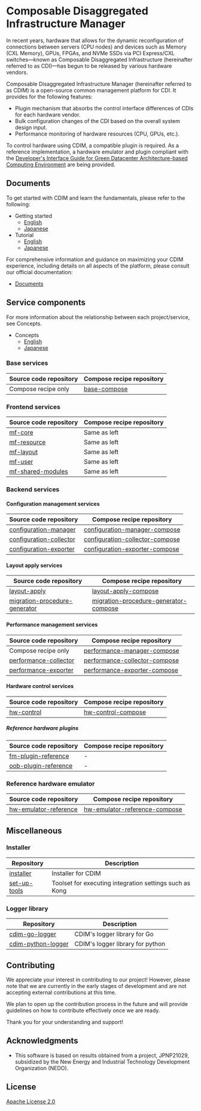 # Composable Disaggregated Infrastructure Manager

In recent years, hardware that allows for the dynamic reconfiguration of connections between servers (CPU nodes) and devices such as Memory (CXL Memory), GPUs, FPGAs, and NVMe SSDs via PCI Express/CXL switches—known as Composable Disaggregated Infrastructure (hereinafter referred to as CDI)—has begun to be released by various hardware vendors.

Composable Disaggregated Infrastructure Manager (hereinafter referred to as CDIM) is a open-source common management platform for CDI. It provides for the following features:

* Plugin mechanism that absorbs the control interface differences of CDIs for each hardware vendor.  
* Bulk configuration changes of the CDI based on the overall system design input.
* Performance monitoring of hardware resources (CPU, GPUs, etc.).

To control hardware using CDIM, a compatible plugin is required. As a reference implementation, a hardware emulator and plugin compliant with the [Developer's Interface Guide for Green Datacenter Architecture-based Computing Environment][DIG] are being provided.

## Documents

To get started with CDIM and learn the fundamentals, please refer to the following:

* Getting started
  * [English][Getting Started]
  * [Japanese][Getting Started ja]
* Tutorial
  * [English][Tutorial]
  * [Japanese][Tutorial ja]

For comprehensive information and guidance on maximizing your CDIM experience, including details on all aspects of the platform, please consult our official documentation:

* [Documents][]


## Service components

For more information about the relationship between each project/service, see Concepts.

* Concepts
  * [English][Concepts]
  * [Japanese][Concepts ja]

### Base services

| Source code repository | Compose recipe repository |
|--|--|
| Compose recipe only | [base-compose][] |

### Frontend services

| Source code repository | Compose recipe repository |
|--|--|
| [mf-core][] | Same as left |
| [mf-resource][] | Same as left |
| [mf-layout][] | Same as left |
| [mf-user][] | Same as left |
| [mf-shared-modules][] | Same as left |

### Backend services

#### Configuration management services

| Source code repository | Compose recipe repository |
|--|--|
| [configuration-manager][] | [configuration-manager-compose][] |
| [configuration-collector][] | [configuration-collector-compose][] |
| [configuration-exporter][] | [configuration-exporter-compose][] |

#### Layout apply services

| Source code repository | Compose recipe repository |
|--|--|
| [layout-apply][] | [layout-apply-compose][] |
| [migration-procedure-generator][] | [migration-procedure-generator-compose][] |

#### Performance management services

| Source code repository | Compose recipe repository |
|--|--|
| Compose recipe only | [performance-manager-compose][] |
| [performance-collector][] | [performance-collector-compose][] |
| [performance-exporter][] | [performance-exporter-compose][] |

#### Hardware control services

| Source code repository | Compose recipe repository |
|--|--|
| [hw-control][] | [hw-control-compose][] |

##### Reference hardware plugins

| Source code repository | Compose recipe repository |
|--|--|
| [fm-plugin-reference][] | - |
| [oob-plugin-reference][] | - |

### Reference hardware emulator

| Source code repository | Compose recipe repository |
|--|--|
| [hw-emulator-reference][] | [hw-emulator-reference-compose][] |

## Miscellaneous

### Installer

| Repository | Description |
|--|--|
| [installer][] | Installer for CDIM |
| [set-up-tools][] | Toolset for executing integration settings such as Kong |

### Logger library

| Repository | Description |
|--|--|
| [cdim-go-logger][] | CDIM's logger library for Go |
| [cdim-python-logger][] | CDIM's logger library for python |

## Contributing

We appreciate your interest in contributing to our project! However, please note that we are currently in the early stages of development and are not accepting external contributions at this time.

We plan to open up the contribution process in the future and will provide guidelines on how to contribute effectively once we are ready. 

Thank you for your understanding and support!

## Acknowledgments

* This software is based on results obtained from a project, JPNP21029, subsidized by the New Energy and Industrial Technology Development Organization (NEDO).

## License

[Apache License 2.0][]

<!-- Link informations  -->

[DIG]: https://unit.aist.go.jp/pprc/gdc/english/information/DIG/index.html

[Getting Started]: https://github.com/project-cdim/docs/blob/main/getting-started/en/README.md
[Getting Started ja]: https://github.com/project-cdim/docs/blob/main/getting-started/ja/README.md
[Tutorial]: https://github.com/project-cdim/docs/blob/main/tutorial/en/README.md
[Tutorial ja]: https://github.com/project-cdim/docs/blob/main/tutorial/ja/README.md
[Documents]: https://github.com/project-cdim/docs

[Concepts]: https://github.com/project-cdim/docs/blob/main/concepts/en/README.md#architecture
[Concepts ja]: https://github.com/project-cdim/docs/blob/main/concepts/ja/README.md#アーキテクチャ

[base-compose]: https://github.com/project-cdim/base-compose

[mf-core]: https://github.com/project-cdim/mf-core
[mf-resource]: https://github.com/project-cdim/mf-resource
[mf-layout]: https://github.com/project-cdim/mf-layout
[mf-user]: https://github.com/project-cdim/mf-user
[mf-shared-modules]: https://github.com/project-cdim/mf-shared-modules

[configuration-manager]: https://github.com/project-cdim/configuration-manager
[configuration-collector]: https://github.com/project-cdim/configuration-collector
[configuration-exporter]: https://github.com/project-cdim/configuration-exporter
[configuration-manager-compose]: https://github.com/project-cdim/configuration-manager-compose
[configuration-collector-compose]: https://github.com/project-cdim/configuration-collector-compose
[configuration-exporter-compose]: https://github.com/project-cdim/configuration-exporter-compose

[layout-apply]: https://github.com/project-cdim/layout-apply
[migration-procedure-generator]: https://github.com/project-cdim/migration-procedure-generator
[layout-apply-compose]: https://github.com/project-cdim/layout-apply-compose
[migration-procedure-generator-compose]: https://github.com/project-cdim/migration-procedure-generator-compose

[performance-collector]: https://github.com/project-cdim/performance-collector
[performance-exporter]: https://github.com/project-cdim/performance-exporter
[performance-manager-compose]: https://github.com/project-cdim/performance-manager-compose
[performance-collector-compose]: https://github.com/project-cdim/performance-collector-compose
[performance-exporter-compose]: https://github.com/project-cdim/performance-exporter-compose

[hw-control]: https://github.com/project-cdim/hw-control
[hw-control-compose]: https://github.com/project-cdim/hw-control-compose

[fm-plugin-reference]: https://github.com/project-cdim/fm-plugin-reference
[oob-plugin-reference]: https://github.com/project-cdim/oob-plugin-reference

[hw-emulator-reference]: https://github.com/project-cdim/hw-emulator-reference
[hw-emulator-reference-compose]: https://github.com/project-cdim/hw-emulator-reference-compose

[Installer]: https://github.com/project-cdim/installer
[set-up-tools]: https://github.com/project-cdim/set-up-tools

[cdim-go-logger]: https://github.com/project-cdim/cdim-go-logger
[cdim-python-logger]: https://github.com/project-cdim/cdim-python-logger

[Apache License 2.0]: http://www.apache.org/licenses/LICENSE-2.0

